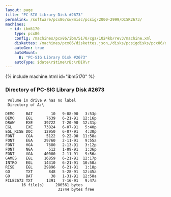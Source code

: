 ```yaml
---
layout: page
title: "PC-SIG Library Disk #2673"
permalink: /software/pcx86/sw/misc/pcsig/2000-2999/DISK2673/
machines:
  - id: ibm5170
    type: pcx86
    config: /machines/pcx86/ibm/5170/cga/1024kb/rev3/machine.xml
    diskettes: /machines/pcx86/diskettes.json,/disks/pcsigdisks/pcx86/diskettes.json
    autoGen: true
    autoMount:
      B: "PC-SIG Library Disk #2673"
    autoType: $date\r$time\rB:\rDIR\r
---
```


{% include machine.html id="ibm5170" %}

### Directory of PC-SIG Library Disk #2673

     Volume in drive A has no label
     Directory of A:\

    DEMO     BAT        10   9-08-90   3:53p
    DEMO     EGL      7639   6-21-91  12:16p
    DRAW     EXE     39722   7-20-90  12:31p
    EGL      EXE     73824   6-07-91   5:40p
    EGL_RISE DOC     12950   6-07-91   4:30p
    FONT     CGA      5122   9-22-90  11:58a
    FONT     EGA     29760   2-11-91   9:55a
    FONT     HGA      7680   2-13-91   3:12p
    FONT     NGA       512   1-09-91   1:36p
    FONT     VGA     40000   2-11-91   9:56a
    GAMES    EGL     16859   6-21-91  12:17p
    INTRO    EGL     14310   6-21-91  10:50a
    RISE     EGL     29896   6-21-91   1:18p
    GO       TXT       848   5-28-91  12:45a
    GO       BAT        38   1-31-91  12:58a
    FILE2673 TXT      1391   7-16-91   9:47a
           16 file(s)     280561 bytes
                           31744 bytes free
